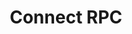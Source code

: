---
codehost: https://github.com/connectrpc
logohandle: connectrpc
sort: connectrpc
title: Connect RPC
website: https://connectrpc.com/
---
